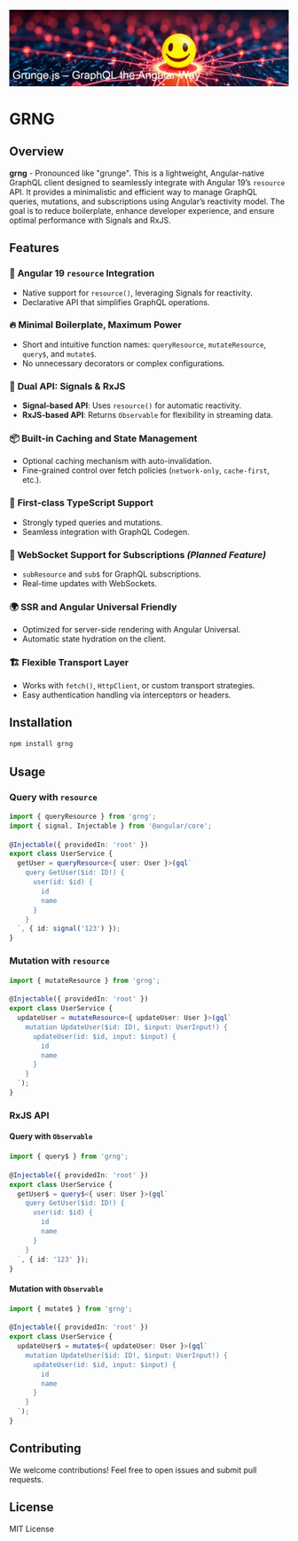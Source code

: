![smile](https://raw.githubusercontent.com/nektobit/grng/refs/heads/main/banner.webp)

# GRNG

## Overview
**grng** - Pronounced like "grunge". This is a lightweight, Angular-native GraphQL client designed to seamlessly integrate with Angular 19’s `resource` API. It provides a minimalistic and efficient way to manage GraphQL queries, mutations, and subscriptions using Angular’s reactivity model. The goal is to reduce boilerplate, enhance developer experience, and ensure optimal performance with Signals and RxJS.

## Features

### 🚀 **Angular 19 `resource` Integration**
- Native support for `resource()`, leveraging Signals for reactivity.
- Declarative API that simplifies GraphQL operations.

### 🔥 **Minimal Boilerplate, Maximum Power**
- Short and intuitive function names: `queryResource`, `mutateResource`, `query$`, and `mutate$`.
- No unnecessary decorators or complex configurations.

### 🔄 **Dual API: Signals & RxJS**
- **Signal-based API**: Uses `resource()` for automatic reactivity.
- **RxJS-based API**: Returns `Observable` for flexibility in streaming data.

### 📦 **Built-in Caching and State Management**
- Optional caching mechanism with auto-invalidation.
- Fine-grained control over fetch policies (`network-only`, `cache-first`, etc.).

### 🔑 **First-class TypeScript Support**
- Strongly typed queries and mutations.
- Seamless integration with GraphQL Codegen.

### 📡 **WebSocket Support for Subscriptions** *(Planned Feature)*
- `subResource` and `sub$` for GraphQL subscriptions.
- Real-time updates with WebSockets.

### 🌍 **SSR and Angular Universal Friendly**
- Optimized for server-side rendering with Angular Universal.
- Automatic state hydration on the client.

### 🏗 **Flexible Transport Layer**
- Works with `fetch()`, `HttpClient`, or custom transport strategies.
- Easy authentication handling via interceptors or headers.

## Installation

```sh
npm install grng
```

## Usage

### **Query with `resource`**
```typescript
import { queryResource } from 'grng';
import { signal, Injectable } from '@angular/core';

@Injectable({ providedIn: 'root' })
export class UserService {
  getUser = queryResource<{ user: User }>(gql`
    query GetUser($id: ID!) {
      user(id: $id) {
        id
        name
      }
    }
  `, { id: signal('123') });
}
```

### **Mutation with `resource`**
```typescript
import { mutateResource } from 'grng';

@Injectable({ providedIn: 'root' })
export class UserService {
  updateUser = mutateResource<{ updateUser: User }>(gql`
    mutation UpdateUser($id: ID!, $input: UserInput!) {
      updateUser(id: $id, input: $input) {
        id
        name
      }
    }
  `);
}
```

### **RxJS API**
#### **Query with `Observable`**
```typescript
import { query$ } from 'grng';

@Injectable({ providedIn: 'root' })
export class UserService {
  getUser$ = query$<{ user: User }>(gql`
    query GetUser($id: ID!) {
      user(id: $id) {
        id
        name
      }
    }
  `, { id: '123' });
}
```

#### **Mutation with `Observable`**
```typescript
import { mutate$ } from 'grng';

@Injectable({ providedIn: 'root' })
export class UserService {
  updateUser$ = mutate$<{ updateUser: User }>(gql`
    mutation UpdateUser($id: ID!, $input: UserInput!) {
      updateUser(id: $id, input: $input) {
        id
        name
      }
    }
  `);
}
```

## Contributing
We welcome contributions! Feel free to open issues and submit pull requests.

## License
MIT License

